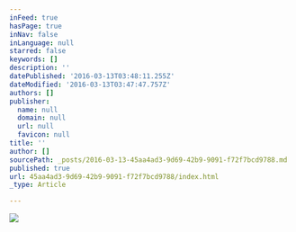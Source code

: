 ```yaml
---
inFeed: true
hasPage: true
inNav: false
inLanguage: null
starred: false
keywords: []
description: ''
datePublished: '2016-03-13T03:48:11.255Z'
dateModified: '2016-03-13T03:47:47.757Z'
authors: []
publisher:
  name: null
  domain: null
  url: null
  favicon: null
title: ''
author: []
sourcePath: _posts/2016-03-13-45aa4ad3-9d69-42b9-9091-f72f7bcd9788.md
published: true
url: 45aa4ad3-9d69-42b9-9091-f72f7bcd9788/index.html
_type: Article

---
```

![](https://the-grid-user-content.s3-us-west-2.amazonaws.com/9a02e937-8d26-4d48-a45a-a6203614e8c1.jpg)